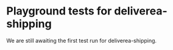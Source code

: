 # Playground tests for deliverea-shipping
We are still awaiting the first test run for deliverea-shipping.

